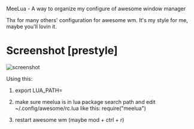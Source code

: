 MeeLua - A way to organize my configure of awesome window manager

Thx for many others' configuration for awesome wm. It's my style for
me, maybe you'll lovin it.

# Screenshot [prestyle]
![screenshot](https://raw.github.com/sylvester/meelua/master/screenshot.png)

Using this:

1. export LUA_PATH=<THIS PROJECT DIRECTORY>

2. make sure meelua is in lua package search path and edit ~/.config/awesome/rc.lua like this:
    require("meelua")

3. restart awesome wm (maybe mod + ctrl + r)
